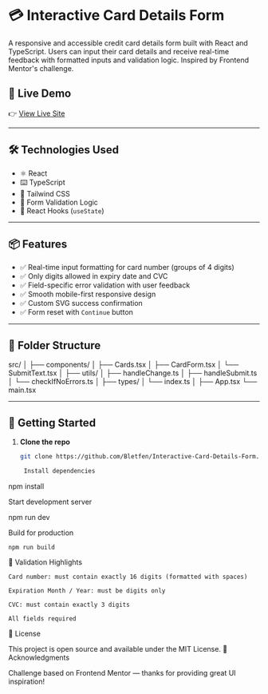 # 💳 Interactive Card Details Form

A responsive and accessible credit card details form built with React and TypeScript. Users can input their card details and receive real-time feedback with formatted inputs and validation logic. Inspired by Frontend Mentor's challenge.

## 🚀 Live Demo

👉 [View Live Site](https://interactive-card-details-form-delta-azure.vercel.app/)

---

## 🛠️ Technologies Used

- ⚛️ React
- ⌨️ TypeScript
- 🎨 Tailwind CSS
- 🧪 Form Validation Logic
- 🧠 React Hooks (`useState`)

---

## 📦 Features

- ✅ Real-time input formatting for card number (groups of 4 digits)
- ✅ Only digits allowed in expiry date and CVC
- ✅ Field-specific error validation with user feedback
- ✅ Smooth mobile-first responsive design
- ✅ Custom SVG success confirmation
- ✅ Form reset with `Continue` button

---

## 📁 Folder Structure

src/
│
├── components/
│ ├── Cards.tsx
│ ├── CardForm.tsx
│ └── SubmitText.tsx
│
├── utils/
│ ├── handleChange.ts
│ ├── handleSubmit.ts
│ └── checkIfNoErrors.ts
│
├── types/
│ └── index.ts
│
├── App.tsx
└── main.tsx

---

## 🧩 Getting Started

1. **Clone the repo**

   ```bash
   git clone https://github.com/Bletfen/Interactive-Card-Details-Form.git

    Install dependencies
   ```

npm install

Start development server

npm run dev

Build for production

    npm run build

🧪 Validation Highlights

    Card number: must contain exactly 16 digits (formatted with spaces)

    Expiration Month / Year: must be digits only

    CVC: must contain exactly 3 digits

    All fields required

📝 License

This project is open source and available under the MIT License.
🙌 Acknowledgments

Challenge based on Frontend Mentor — thanks for providing great UI inspiration!
